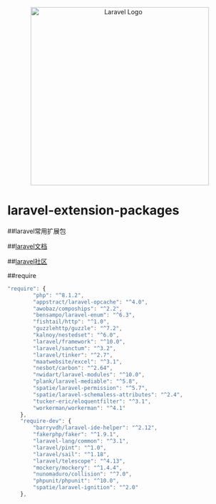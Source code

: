 <p align="center"><a href="https://laravel.com" target="_blank"><img src="https://raw.githubusercontent.com/laravel/art/master/logo-lockup/5%20SVG/2%20CMYK/1%20Full%20Color/laravel-logolockup-cmyk-red.svg" width="400" alt="Laravel Logo"></a></p>

# laravel-extension-packages

##laravel常用扩展包

##<a href="https://learnku.com/docs/laravel/9.x/installation/12200" target="_blank">laravel文档</a>

##<a href="https://learnku.com/laravel" target="_blank">laravel社区</a>

##require

```javascript
"require": {
        "php": "^8.1.2",
        "appstract/laravel-opcache": "^4.0",
        "awobaz/compoships": "^2.2",
        "bensampo/laravel-enum": "^6.3",
        "fishtail/http": "^1.0",
        "guzzlehttp/guzzle": "^7.2",
        "kalnoy/nestedset": "^6.0",
        "laravel/framework": "^10.0",
        "laravel/sanctum": "^3.2",
        "laravel/tinker": "^2.7",
        "maatwebsite/excel": "^3.1",
        "nesbot/carbon": "^2.64",
        "nwidart/laravel-modules": "^10.0",
        "plank/laravel-mediable": "^5.8",
        "spatie/laravel-permission": "^5.7",
        "spatie/laravel-schemaless-attributes": "^2.4",
        "tucker-eric/eloquentfilter": "^3.1",
        "workerman/workerman": "^4.1"
    },
    "require-dev": {
        "barryvdh/laravel-ide-helper": "^2.12",
        "fakerphp/faker": "^1.9.1",
        "laravel-lang/common": "^3.1",
        "laravel/pint": "^1.0",
        "laravel/sail": "^1.18",
        "laravel/telescope": "^4.13",
        "mockery/mockery": "^1.4.4",
        "nunomaduro/collision": "^7.0",
        "phpunit/phpunit": "^10.0",
        "spatie/laravel-ignition": "^2.0"
    },
```
